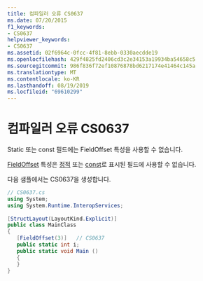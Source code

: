 ```yaml
---
title: 컴파일러 오류 CS0637
ms.date: 07/20/2015
f1_keywords:
- CS0637
helpviewer_keywords:
- CS0637
ms.assetid: 02f6964c-0fcc-4f81-8ebb-0330aecdde19
ms.openlocfilehash: 429f4825fd2406cd3c2e34153a19934ba54658c5
ms.sourcegitcommit: 986f836f72ef10876878bd6217174e41464c145a
ms.translationtype: MT
ms.contentlocale: ko-KR
ms.lasthandoff: 08/19/2019
ms.locfileid: "69610299"
---
```

# <a name="compiler-error-cs0637"></a>컴파일러 오류 CS0637

Static 또는 const 필드에는 FieldOffset 특성을 사용할 수 없습니다.
  
 [FieldOffset](xref:System.Runtime.InteropServices.FieldOffsetAttribute) 특성은 [정적](../language-reference/keywords/static.md) 또는 [const](../language-reference/keywords/const.md)로 표시된 필드에 사용할 수 없습니다.  
  
 다음 샘플에서는 CS0637을 생성합니다.  
  
```csharp  
// CS0637.cs  
using System;  
using System.Runtime.InteropServices;  
  
[StructLayout(LayoutKind.Explicit)]  
public class MainClass  
{  
   [FieldOffset(3)]   // CS0637  
   public static int i;  
   public static void Main ()  
   {  
   }  
}  
```
